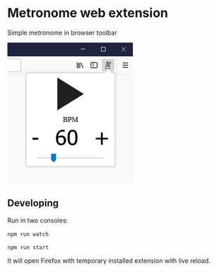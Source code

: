 # Metronome web extension

Simple metronome in browser toolbar

![extension-popup](img/popup.png)

## Developing

Run in two consoles:

```
npm run watch
```

```
npm run start
```

It will open Firefox with temporary installed extension with live reload.
